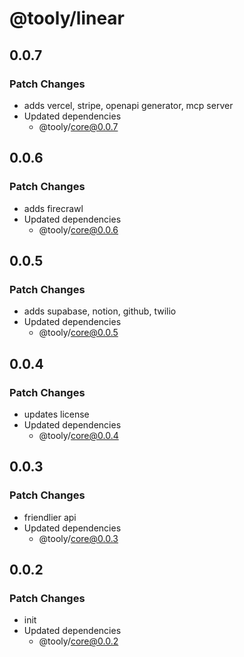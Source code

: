 # @tooly/linear

## 0.0.7

### Patch Changes

- adds vercel, stripe, openapi generator, mcp server
- Updated dependencies
  - @tooly/core@0.0.7

## 0.0.6

### Patch Changes

- adds firecrawl
- Updated dependencies
  - @tooly/core@0.0.6

## 0.0.5

### Patch Changes

- adds supabase, notion, github, twilio
- Updated dependencies
  - @tooly/core@0.0.5

## 0.0.4

### Patch Changes

- updates license
- Updated dependencies
  - @tooly/core@0.0.4

## 0.0.3

### Patch Changes

- friendlier api
- Updated dependencies
  - @tooly/core@0.0.3

## 0.0.2

### Patch Changes

- init
- Updated dependencies
  - @tooly/core@0.0.2
